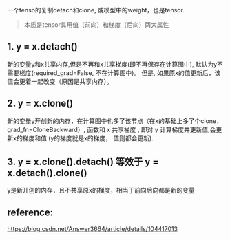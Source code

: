 一个tenso的复制detach和clone, 或模型中的weight，也是tensor.

>本质是tensor具用值（前向）和梯度（后向）两大属性

## 1. y = x.detach()
新的变量y和x共享内存,但是不再和x共享梯度(即不再保存在计算图中), 默认为y不需要梯度(required_grad=False, 不在计算图中)。 但是, 如果原x的值更新后，该值会更着一起改变（原因是共享内存）。

## 2. y = x.clone()
新的变量y开创新的内存，在计算图中也多了该节点（在x的基础上多了个clone，grad_fn=CloneBackward）, <CloneBackward>函数和 x 共享梯度 , 即对 y 计算梯度并更新值,会更新x的梯度和值 (y的梯度就是x的梯度， 值则都会更新).

## 3. y = x.clone().detach() 等效于  y = x.detach().clone()
y是新开创的内存，且不共享原x的梯度，相当于前向后向都是新的变量

## reference:
https://blog.csdn.net/Answer3664/article/details/104417013
